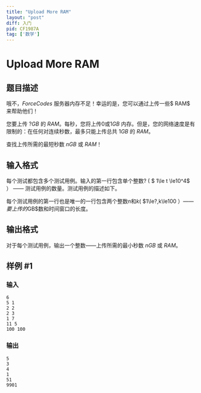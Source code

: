 ```yaml
---
title: "Upload More RAM"
layout: "post"
diff: 入门
pid: CF1987A
tag: ['数学']
---
```


# Upload More RAM

## 题目描述

哦不，$ForceCodes$ 服务器内存不足！幸运的是，您可以通过上传一些$ RAM$ 来帮助他们！

您要上传
$?GB$ 的 $RAM$。每秒，您将上传$0$或$1GB$ 内存。但是，您的网络速度是有限制的：在任何对连续秒数，最多只能上传总共 $1GB$ 的 $RAM$。

查找上传所需的最短秒数
$nGB$ 或 $RAM$！

## 输入格式

每个测试都包含多个测试用例。输入的第一行包含单个整数$?$ ( $ 1\le t \le10^4$ ） —— 测试用例的数量。测试用例的描述如下。

每个测试用例的第一行也是唯一的一行包含两个整数$n$和$k$( $1\le?,k\le100 $） —— 要上传的$GB$数和时间窗口的长度。

## 输出格式

对于每个测试用例，输出一个整数——上传所需的最小秒数
$nGB$ 或 $RAM$。

## 样例 #1

### 输入

```
6
5 1
2 2
2 3
1 7
11 5
100 100
```

### 输出

```
5
3
4
1
51
9901
```

